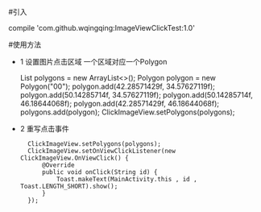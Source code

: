 
#引入

compile 'com.github.wqingqing:ImageViewClickTest:1.0'

#使用方法

- 1 设置图片点击区域 一个区域对应一个Polygon


    List<Polygon> polygons = new ArrayList<>();
     Polygon polygon = new Polygon("00");
     polygon.add(42.28571429f, 34.57627119f);
     polygon.add(50.14285714f, 34.57627119f);
     polygon.add(50.14285714f, 46.18644068f);
     polygon.add(42.28571429f, 46.18644068f);
     polygons.add(polygon);
    ClickImageView.setPolygons(polygons);




- 2 重写点击事件

        ClickImageView.setPolygons(polygons);
        ClickImageView.setOnViewClickListener(new ClickImageView.OnViewClick() {
            @Override
            public void onClick(String id) {
                Toast.makeText(MainActivity.this , id , Toast.LENGTH_SHORT).show();
            }
        });

